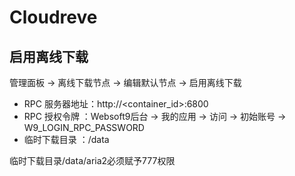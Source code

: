 # Cloudreve

## 启用离线下载  

管理面板 -> 离线下载节点 -> 编辑默认节点 -> 启用离线下载  
- RPC 服务器地址：http://<container_id>:6800  
- RPC 授权令牌  ：Websoft9后台 -> 我的应用 -> 访问 -> 初始账号 -> W9_LOGIN_RPC_PASSWORD  
- 临时下载目录  ：/data  
  
临时下载目录/data/aria2必须赋予777权限  
